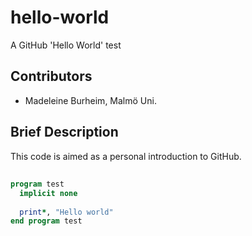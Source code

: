 # hello-world
A GitHub 'Hello World' test

## Contributors
- Madeleine Burheim, Malmö Uni.

## Brief Description
This code is aimed as a personal introduction to GitHub.

##
```fortran
program test
  implicit none
  
  print*, "Hello world"
end program test
```
